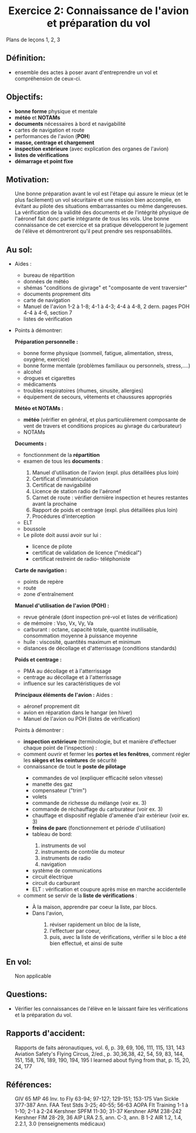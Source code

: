 <H1 ALIGN=CENTER>Exercice 2: Connaissance de l'avion et préparation du vol</H1>

Plans de leçons 1, 2, 3

<H2>
Définition:</H2>

<UL>
<LI>ensemble des actes à poser avant d'entreprendre un vol et compréhension
de ceux-ci. </LI>
</UL>

<H2>Objectifs:</H2>

<UL>
<LI><B>bonne forme</B> physique et mentale </LI>

<LI><B>météo </B>et <B>NOTAMs </B></LI>

<LI><B>documents </B>nécessaires à bord et navigabilité
</LI>

<LI>cartes de navigation et route </LI>

<LI>performances de l'avion (<B>POH</B>) </LI>

<LI><B>masse, centrage et chargement </B></LI>

<LI><B>inspection extérieure </B>(avec explication des organes de
l'avion) </LI>

<LI><B>listes de vérifications</B> </LI>

<LI><B>démarrage et point fixe </B></LI>
</UL>

<H2>Motivation:</H2>

<UL>
Une bonne préparation avant le vol est l'étape qui assure
le mieux (et le plus facilement) un vol sécuritaire et une mission
bien accomplie, en évitant au pilote des situations embarrassantes
ou même dangereuses. La vérification de la validité
des documents et de l'intégrité physique de l'aéronef
fait donc partie intégrante de tous les vols. Une bonne connaissance
de cet exercice et sa pratique développeront le jugement de l'élève
et démontreront qu'il peut prendre ses responsabilités. </P>
</UL>

<H2>Au sol: </H2>

<UL>
<LI>Aides : </LI>
</UL>

<UL>
<UL>
<LI>bureau de répartition </LI>

<LI>données de météo </LI>

<LI>shémas "conditions de givrage" et "composante
de vent traversier" </LI>

<LI>documents proprement dits </LI>

<LI>carte de navigation </LI>

<LI>Manuel de l'avion 1-2 à 1-8; 4-1 à 4-3; 4-4 à
4-8, 2 dern. pages POH 4-4 à 4-6, section 7 </LI>

<LI>listes de vérification </LI>
</UL>
</UL>

<UL>
<LI>Points à démontrer: 
</LI>

<B>Préparation personnelle :</B> </P>

<UL>
<LI>bonne forme physique (sommeil, fatigue, alimentation, stress, oxygène,
exercice) </LI>

<LI>bonne forme mentale (problèmes familiaux ou personnels, stress,....)
</LI>

<LI>alcohol </LI>

<LI>drogues et cigarettes </LI>

<LI>médicaments </LI>

<LI>troubles respiratoires (rhumes, sinusite, allergies) </LI>

<LI>équipement de secours, vêtements et chaussures appropriés
</LI>
</UL>

<B>Météo et NOTAMs :</B> </P>

<UL>
<LI><B>météo </B>(vérifier en général,
et plus particulièrement composante de vent de travers et conditions
propices au givrage du carburateur) </LI>

<LI>NOTAMs </LI>
</UL>

<B>Documents :</B> </P>

<UL>
<LI>fonctionnment de la <B>répartition </B></LI>

<LI>examen de tous les <B>documents </B>: </LI>

<OL>
<LI> Manuel d'utilisation de l'avion (expl. plus détaillées
plus loin) </LI>

<LI> Certificat d'immatriculation </LI>

<LI> Certificat de navigabilité </LI>

<LI> Licence de station radio de l'aéronef </LI>

<LI> Carnet de route : vérifier dernière inspection et
heures restantes avant la prochaine </LI>

<LI> Rapport de poids et centrage (expl. plus détaillées
plus loin) </LI>

<LI> Procédures d'interception </LI>
</OL>

<LI>ELT </LI>

<LI>boussole</LI>

<LI>Le pilote doit aussi avoir sur lui : </LI>

<UL>
<LI>licence de pilote </LI>
<LI>certificat de validation de licence ("médical") </LI>
<LI>certificat restreint de radio- téléphoniste </LI>
</UL>
</UL>

<B>Carte de navigation :</B> </P>

<UL>
<LI>points de repère </LI>
<LI>route </LI>
<LI>zone d'entraînement </LI>
</UL>

<B>Manuel d'utilisation de l'avion (POH) :</B> </P>

<UL>
<LI>revue générale (dont inspection pré-vol et listes
de vérification) </LI>
<LI>de mémoire : Vso, Vx, Vy, Va </LI>
<LI>carburant : octane, capacité totale, quantité inutilisable,
consommation moyenne à puissance moyenne </LI>
<LI>huile : viscosité, quantités maximum et minimum </LI>
<LI>distances de décollage et d'atterrissage (conditions standards)
</LI>
</UL>

<B>Poids et centrage :</B> </P>

<UL>
<LI>PMA au décollage et à l'atterrissage </LI>
<LI>centrage au décollage et à l'atterrissage </LI>
<LI>influence sur les caractéristiques de vol </LI>
</UL>

<B>Principaux éléments de l'avion :</B> 
Aides : </P>

<UL>
<LI>aéronef proprement dit </LI>
<LI>avion en réparation dans le hangar (en hiver) </LI>
<LI>Manuel de l'avion ou POH (listes de vérification) </LI>
</UL>

Points à démontrer : </P>

<UL>
<LI><B>inspection extérieure</B> (terminologie, but et manière
d'effectuer chaque point de l'inspection) : </LI>
<LI>comment ouvrir et fermer les <B>portes et les fenêtres</B>, comment régler les <B>sièges et les ceintures</B> de sécurité
</LI>
<LI>connaissance de tout le <B>poste de pilotage </B></LI>

<UL>
<LI>commandes de vol (expliquer efficacité selon vitesse) </LI>
<LI>manette des gaz </LI>
<LI>compensateur ("trim") </LI>
<LI>volets </LI>
<LI>commande de richesse du mélange (voir ex. 3) </LI>
<LI>commande de réchauffage du carburateur (voir ex. 3) </LI>
<LI>chauffage et dispositif réglable d'amenée d'air extérieur
(voir ex. 3) </LI>
<LI><B>freins de parc</B> (fonctionnement et période d'utilisation)
</LI>
<LI>tableau de bord: </LI>

<OL>
<LI>instruments de vol </LI>
<LI>instruments de contrôle du moteur </LI>
<LI>instruments de radio</LI>
<LI>navigation </LI>
</OL>

<LI>système de communications </LI>
<LI>circuit électrique </LI>
<LI>circuit du carburant </LI>
<LI>ELT : vérification et coupure après mise en marche accidentelle
</LI>
</UL>
<LI>comment se servir de la <B>liste de vérifications</B> : </LI>

<UL>
<LI>À la maison, apprendre par coeur la liste, par blocs. </LI>
<LI>Dans l'avion, </LI>
<UL>

<OL>
<LI>réviser rapidement un bloc de la liste, </LI>
<LI>l'effectuer par coeur, </LI>
<LI>puis, avec la liste de vérifications, vérifier si le
bloc a été bien effectué, et ainsi de suite </LI>
</OL>
</UL>
</UL>
</UL>
</UL>

<H2>En vol: </H2>

<UL>
Non applicable </P>
</UL>

<H2>Questions: </H2>

<UL>
<LI>Vérifier les connaissances de  l'élève en le laissant
faire les vérifications et la préparation du vol. </LI>
</UL>

<H2>Rapports d'accident:</H2>

<UL>
Rapports de faits aéronautiques, vol. 6, p. 39, 69, 106, 111,
115, 131, 143 
Aviation Safety's Flying Circus, 2/ed., p. 30,36,38, 42, 54, 59, 83, 144,
151, 158, 176, 189, 190, 194, 195 
I learned about flying from that, p. 15, 20, 24, 177 
</P>
</UL>

<H2>Références:</H2>

<UL>
GIV 65 
MP 46 
Inv. to Fly 63-94; 97-127; 129-151; 153-175 
Van Sickle 377-387 
Ann. FAA Test Stds 3-25; 40-55; 56-63 
AOPA Flt Training 1-1 à 1-10; 2-1 à 2-24 
Kershner SPFM 11-30; 31-37 
Kershner APM 238-242 
Kershner FIM 28-29, 36 
AIP LRA 2.5, ann. C-3, ann. B 1-2 
AIR 1.2, 1.4, 2.2.1, 3.0 (renseignements médicaux) 
</P>
</UL>
